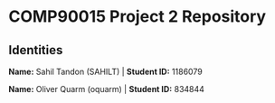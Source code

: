# COMP90015 Project 2 Repository 

## Identities 
**Name:** Sahil Tandon (SAHILT)  |  **Student ID:** 1186079

**Name:** Oliver Quarm (oquarm)  |  **Student ID:** 834844

